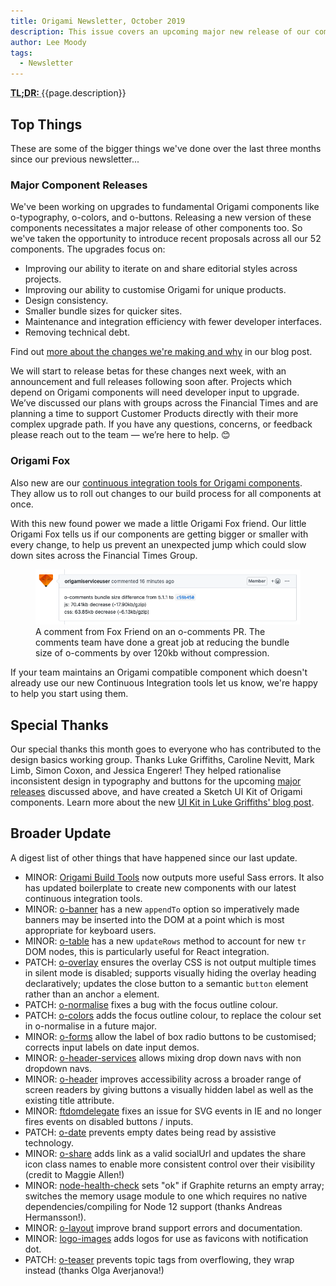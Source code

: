 ```yaml
---
title: Origami Newsletter, October 2019
description: This issue covers an upcoming major new release of our components including o-typography, o-colors, and o-buttons; plus we discuss our new Continuous Integration tools.
author: Lee Moody
tags:
  - Newsletter
---
```


<abbr title="Too long; didn't read">
	<strong>
	TL;DR:
	</strong>
</abbr> {{page.description}}

## Top Things

These are some of the bigger things we've done over the last three months since our previous newsletter...

### Major Component Releases

We've been working on upgrades to fundamental Origami components like o-typography, o-colors, and o-buttons. Releasing a new version of these components necessitates a major release of other components too. So we've taken the opportunity to introduce recent proposals across all our 52 components. The upgrades focus on:

- Improving our ability to iterate on and share editorial styles across projects.
- Improving our ability to customise Origami for unique products.
- Design consistency.
- Smaller bundle sizes for quicker sites.
- Maintenance and integration efficiency with fewer developer interfaces.
- Removing technical debt.

Find out [more about the changes we're making and why](/2019/10/31/major-cascade/) in our blog post.

We will start to release betas for these changes next week, with an announcement and full releases following soon after. Projects which depend on Origami components will need developer input to upgrade. We’ve discussed our plans with groups across the Financial Times and are planning a time to support Customer Products directly with their more complex upgrade path. If you have any questions, concerns, or feedback please reach out to the team — we’re here to help. 😊

### Origami Fox

Also new are our [continuous integration tools for Origami components](https://github.com/financial-times/origami-ci-tools). They allow us to roll out changes to our build process for all components at once.

With this new found power we made a little Origami Fox friend. Our little Origami Fox tells us if our components are getting bigger or smaller with every change, to help us prevent an unexpected jump which could slow down sites across the Financial Times Group.

<figure>
	<img
		alt=""
		src="/assets/images/2019-10-31-newsletter/fox-friend.png?source=origami"
	/>
	<figcaption class="o-typography-caption">
		A comment from Fox Friend on an o-comments PR. The comments team have done a great job at reducing the bundle size of o-comments by over 120kb without compression.
	</figcaption>
</figure>

If your team maintains an Origami compatible component which doesn't already use our new Continuous Integration tools let us know, we're happy to help you start using them.

## Special Thanks

Our special thanks this month goes to everyone who has contributed to the design basics working group. Thanks Luke Griffiths, Caroline Nevitt, Mark Limb, Simon Coxon, and Jessica Engerer! They helped rationalise inconsistent design in typography and buttons for the upcoming [major releases](/2019/10/31/major-cascade/) discussed above, and have created a Sketch UI Kit of Origami components. Learn more about the new [UI Kit in Luke Griffiths' blog post](https://medium.com/ft-product-technology/ft-design-basics-1-why-we-finally-built-a-ui-kit-850e98b127bf).

## Broader Update

A digest list of other things that have happened since our last update.

- MINOR: [Origami Build Tools](https://github.com/Financial-Times/origami-build-tools/) now outputs more useful Sass errors. It also has updated boilerplate to create new components with our latest continuous integration tools.
- MINOR: [o-banner](https://github.com/Financial-Times/o-banner) has a new `appendTo` option so imperatively made banners may be inserted into the DOM at a point which is most appropriate for keyboard users.
- MINOR: [o-table](https://github.com/Financial-Times/o-table) has a new `updateRows` method to account for new `tr` DOM nodes, this is particularly useful for React integration.
- PATCH: [o-overlay](https://github.com/Financial-Times/o-overlay) ensures the overlay CSS is not output multiple times in silent mode is disabled; supports visually hiding the overlay heading declaratively; updates the close button to a semantic `button` element rather than an anchor `a` element.
- PATCH: [o-normalise](https://github.com/Financial-Times/o-normalise) fixes a bug with the focus outline colour.
- PATCH: [o-colors](https://github.com/Financial-Times/o-colors) adds the focus outline colour, to replace the colour set in o-normalise in a future major.
- MINOR: [o-forms](https://github.com/Financial-Times/o-forms) allow the label of box radio buttons to be customised; corrects input labels on date input demos.
- MINOR: [o-header-services](https://github.com/Financial-Times/o-header-services) allows mixing drop down navs with non dropdown navs.
- MINOR: [o-header](https://github.com/Financial-Times/o-header) improves accessibility across a broader range of screen readers by giving buttons a visually hidden label as well as the existing title attribute.
- MINOR: [ftdomdelegate](https://github.com/Financial-Times/ftdomdelegate) fixes an issue for SVG events in IE and no longer fires events on disabled buttons / inputs.
- PATCH: [o-date](https://github.com/Financial-Times/o-date) prevents empty dates being read by assistive technology.
- MINOR: [o-share](https://github.com/Financial-Times/o-share) adds link as a valid socialUrl and updates the share icon class names to enable more consistent control over their visibility (credit to Maggie Allen!)
- MINOR: [node-health-check](https://github.com/Financial-Times/node-health-check) sets "ok" if Graphite returns an empty array; switches the memory usage module to one which requires no native dependencies/compiling for Node 12 support (thanks Andreas Hermansson!).
- MINOR: [o-layout](https://github.com/Financial-Times/o-layout) improve brand support errors and documentation.
- MINOR: [logo-images](https://github.com/Financial-Times/logo-images) adds logos for use as favicons with notification dot.
- PATCH: [o-teaser](https://github.com/Financial-Times/o-teaser) prevents topic tags from overflowing, they wrap instead (thanks Olga Averjanova!)
